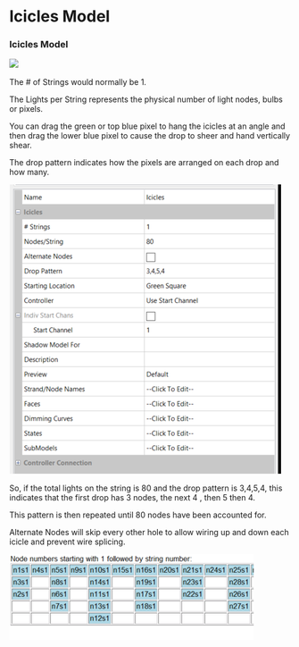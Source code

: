# Icicles Model

### **Icicles Model**

![](https://lh5.googleusercontent.com/EFrrOC7537yIBp6aqSo4OdDEq8FJ7d51\_qM9F9fmRhFylnFcVSN7R7moQ1AFAiCcWFaEZqZTdBDtuZqu6ZIaVbjWpgkhDG3S1Y34MJj7QAsMMxSJ12vDie-VzpQGTZE3kPSJpSff)

The # of Strings would normally be 1. &#x20;

The Lights per String represents the physical number of light nodes, bulbs or pixels.

You can drag the green or top blue pixel to hang the icicles at an angle and then drag the lower blue pixel to cause the drop to sheer and hand vertically shear.

The drop pattern indicates how the pixels are arranged on each drop and how many.

![](<../../../.gitbook/assets/image (909).png>)

So, if the total lights on the string is 80 and the drop pattern is  3,4,5,4, this indicates that the first drop has 3 nodes, the next 4 , then 5 then 4.

This pattern is then repeated until 80 nodes have been accounted for.

Alternate Nodes will skip every other hole to allow wiring up and down each icicle and prevent wire splicing.

![](<../../../.gitbook/assets/image (771).png>)
